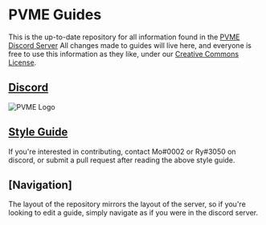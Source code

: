 # PVME Guides
This is the up-to-date repository for all information found in the [PVME Discord Server](https://discord.gg/6djqFVN)
All changes made to guides will live here, and everyone is free to use this information as they like, under our [Creative Commons License](LICENSE.txt).


## [Discord](https://discord.gg/6djqFVN)
![PVME Logo](https://i.imgur.com/bbqJf8c.png)

## [Style Guide](style-guide.md)
If you're interested in contributing, contact Mo#0002 or Ry#3050 on discord, or submit a pull request after reading the above style guide.

## [Navigation]
The layout of the repository mirrors the layout of the server, so if you're looking to edit a guide, simply navigate as if you were in the discord server.